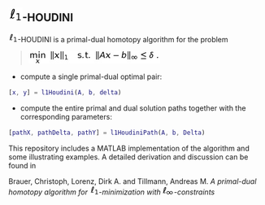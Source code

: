 ## ![ell_1_big](https://github.com/chrbraue/l1Houdini/blob/master/aux/ell_1_big.jpg)-HOUDINI

![ell_1](https://github.com/chrbraue/l1Houdini/blob/master/aux/ell_1.jpg)-HOUDINI is a primal-dual homotopy algorithm for the problem
>![p_delta](https://github.com/chrbraue/l1Houdini/blob/master/aux/p_delta.jpg)

- compute a single primal-dual optimal pair:
```matlab
[x, y] = l1Houdini(A, b, delta)
```

- compute the entire primal and dual solution paths together with the corresponding parameters:
```matlab
[pathX, pathDelta, pathY] = l1HoudiniPath(A, b, Delta)
```

This repository includes a MATLAB implementation of the algorithm and some illustrating examples. A detailed derivation and discussion can be found in

Brauer, Christoph, Lorenz, Dirk A. and Tillmann, Andreas M. *A primal-dual homotopy algorithm for ![ell_1](https://github.com/chrbraue/l1Houdini/blob/master/aux/ell_1.jpg)-minimization with ![ell_1](https://github.com/chrbraue/l1Houdini/blob/master/aux/ell_infty.jpg)-constraints*